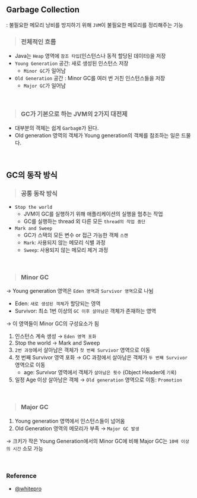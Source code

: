 ## Garbage Collection

: 불필요한 메모리 낭비를 방지하기 위해 `JVM`이 불필요한 메모리를 정리해주는 기능

> ### 전체적인 흐름

- Java는 `Heap` 영역에 `참조 타입`(인스턴스나 동적 할당된 데이터)을 저장
- `Young Generation` 공간: 새로 생성된 인스턴스 저장
  - `Minor GC`가 일어남
- `Old Generation` 공간 : Minor GC를 여러 번 거친 인스턴스들을 저장
  - `Major GC`가 일어남

<br>

> ### GC가 기본으로 하는 JVM의 2가지 대전제

- 대부분의 객체는 쉽게 `Garbag`e가 된다.
- Old generation 영역의 객체가 Young generation의 객체를 참조하는 일은 드물다.

<br>

## GC의 동작 방식

> ### 공통 동작 방식

- `Stop the world`
  - JVM이 GC를 실행하기 위해 애플리케이션의 실행을 멈추는 작업
  - GC를 실행하는 thread 외 다른 모든 `thread의 작업 중단`
- `Mark and Sweep`
  - GC가 스택의 모든 변수 or 접근 가능한 객체 `스캔`
  - `Mark`: 사용되지 않는 메모리 식별 과정
  - `Sweep`: 사용되지 않는 메모리 제거 과정

<br>

> ### Minor GC

→ Young generation 영역은 `Eden 영역`과 `Survivor 영역`으로 나뉨

- Eden: `새로 생성된 객체`가 할당되는 영역
- Survivor: 최소 1번 이상의 `GC 이후 살아남은` 객체가 존재하는 영역

→ 이 영역들이 Minor GC의 구성요소가 됨

1. 인스턴스 계속 생성 → `Eden 영역 포화`
2. Stop the world → Mark and Sweep
3. `2번 과정`에서 살아남은 객체가 `첫 번째 Survivor` 영역으로 이동
4. 첫 번째 Survivor 영역 포화 → GC 과정에서 살아남은 객체가 `두 번째 Survivor` 영역으로 이동
   - age: Survivor 영역에서 객체가 `살아남은 횟수` (Object Header에 `기록`)
5. 일정 Age 이상 살아남은 객체 → `Old generation` 영역으로 이동: `Promotion`

<br>

> ### Major GC

1. Young generation 영역에서 인스턴스들이 넘어옴
2. Old Generation 영역의 메모리가 부족 → `Major GC 발생`

→ 크키가 작은 Young Generation에서의 Minor GC에 비해 Major GC는 `10배 이상의 시간` 소모 가능

<br>

### Reference

- [@whitepro](https://whitepro.tistory.com/462)
